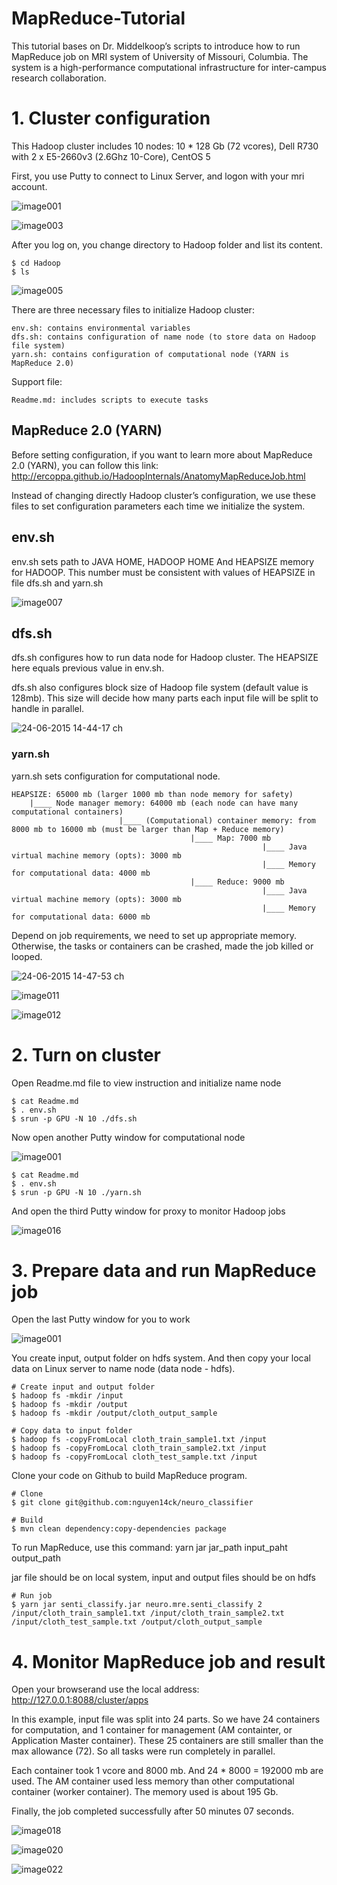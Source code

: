 # MapReduce-Tutorial

This tutorial bases on Dr. Middelkoop’s scripts to introduce how to run MapReduce job on MRI system of University of Missouri, Columbia. The system is a high-performance computational infrastructure for inter-campus research collaboration.


# 1. Cluster configuration
This Hadoop cluster includes 10 nodes:
	10 * 128 Gb (72 vcores), Dell R730 with  2 x E5-2660v3 (2.6Ghz 10-Core), CentOS 5

First, you use Putty to connect to Linux Server, and logon with your mri account.
 
 ![image001](https://cloud.githubusercontent.com/assets/6707375/8341079/4790d988-1a88-11e5-95a8-fad5ab51a692.png)
 
 ![image003](https://cloud.githubusercontent.com/assets/6707375/8341114/8c823726-1a88-11e5-8f44-e21e72bb47ad.png)

After you log on, you change directory to Hadoop folder and list its content.

```Shell
$ cd Hadoop
$ ls
```
![image005](https://cloud.githubusercontent.com/assets/6707375/8341115/8c82de88-1a88-11e5-8810-93737f6ffc55.png)

There are three necessary files to initialize Hadoop cluster:

	env.sh: contains environmental variables
	dfs.sh: contains configuration of name node (to store data on Hadoop file system)
	yarn.sh: contains configuration of computational node (YARN is MapReduce 2.0)
	
Support file:

	Readme.md: includes scripts to execute tasks
	
## MapReduce 2.0 (YARN)
Before setting configuration, if you want to learn more about MapReduce 2.0 (YARN), you can follow this link:
	http://ercoppa.github.io/HadoopInternals/AnatomyMapReduceJob.html

Instead of changing directly Hadoop cluster’s configuration, we use these files to set configuration parameters each time we initialize the system.

## env.sh
env.sh sets path to JAVA HOME, HADOOP HOME
And HEAPSIZE memory for HADOOP. This number must be consistent with values of HEAPSIZE in file dfs.sh and yarn.sh

![image007](https://cloud.githubusercontent.com/assets/6707375/8341119/8cba3c20-1a88-11e5-8594-d15f439425d6.png)

 
## dfs.sh
dfs.sh configures how to run data node for Hadoop cluster.
The HEAPSIZE here equals previous value in env.sh.

dfs.sh also configures block size of Hadoop file system (default value is 128mb). This size will decide how many parts each input file will be split to handle in parallel.
 
![24-06-2015 14-44-17 ch](https://cloud.githubusercontent.com/assets/6707375/8342049/064c969a-1a8f-11e5-909c-7d8df4ca3fb4.png)
 

### yarn.sh
yarn.sh sets configuration for computational node.
```
HEAPSIZE: 65000 mb (larger 1000 mb than node memory for safety)
	|____ Node manager memory: 64000 mb (each node can have many computational containers)
                        |____ (Computational) container memory: from 8000 mb to 16000 mb (must be larger than Map + Reduce memory)
                                        |____ Map: 7000 mb
                                              	        |____ Java virtual machine memory (opts): 3000 mb
                                                        |____ Memory for computational data: 4000 mb
                                        |____ Reduce: 9000 mb
                                                        |____ Java virtual machine memory (opts): 3000 mb
                                                        |____ Memory for computational data: 6000 mb 

 ```
Depend on job requirements, we need to set up appropriate memory. Otherwise, the tasks or containers can be crashed, made the job killed or looped.
 
![24-06-2015 14-47-53 ch](https://cloud.githubusercontent.com/assets/6707375/8342596/e5319e0c-1a92-11e5-8e3b-d1d2bd8a12fa.png)
 
![image011](https://cloud.githubusercontent.com/assets/6707375/8341116/8c9eee66-1a88-11e5-903a-d93d548d6d9a.png)

![image012](https://cloud.githubusercontent.com/assets/6707375/8341117/8c9f38c6-1a88-11e5-80e1-a1dcb0ed642d.png)

 
 
# 2. Turn on cluster
 
Open Readme.md file to view instruction and initialize name node

```Shell
$ cat Readme.md
$ . env.sh
$ srun -p GPU -N 10 ./dfs.sh
```

Now open another Putty window for computational node

 ![image001](https://cloud.githubusercontent.com/assets/6707375/8341079/4790d988-1a88-11e5-95a8-fad5ab51a692.png)

```Shell
$ cat Readme.md
$ . env.sh
$ srun -p GPU -N 10 ./yarn.sh
```
 
And open the third Putty window for proxy to monitor Hadoop jobs

![image016](https://cloud.githubusercontent.com/assets/6707375/8341124/8cd5355c-1a88-11e5-89c3-685fda13a6fb.png)
 


# 3. Prepare data and run MapReduce job

Open the last Putty window for you to work

 ![image001](https://cloud.githubusercontent.com/assets/6707375/8341079/4790d988-1a88-11e5-95a8-fad5ab51a692.png)
 
You create input, output folder on hdfs system. And then copy your local data on Linux server to name node (data node - hdfs).

```Shell
# Create input and output folder
$ hadoop fs -mkdir /input
$ hadoop fs -mkdir /output
$ hadoop fs -mkdir /output/cloth_output_sample

# Copy data to input folder
$ hadoop fs -copyFromLocal cloth_train_sample1.txt /input
$ hadoop fs -copyFromLocal cloth_train_sample2.txt /input
$ hadoop fs -copyFromLocal cloth_test_sample.txt /input

```

Clone your code on Github to build MapReduce program.

```Shelll
# Clone
$ git clone git@github.com:nguyen14ck/neuro_classifier

# Build
$ mvn clean dependency:copy-dependencies package
```

To run MapReduce, use this command: yarn  jar  jar_path  input_paht  output_path

jar file should be on local system, input and output files should be on hdfs

```Shell
# Run job
$ yarn jar senti_classify.jar neuro.mre.senti_classify 2 /input/cloth_train_sample1.txt /input/cloth_train_sample2.txt /input/cloth_test_sample.txt /output/cloth_output_sample
```


# 4. Monitor MapReduce job and result
Open your browserand use the local address:
http://127.0.0.1:8088/cluster/apps

In this example, input file was split into 24 parts. So we have 24 containers for computation, and 1 container for management (AM containter, or Application Master container). These 25 containers are still smaller than the max allowance (72). So all tasks were run completely in parallel.

Each container took 1 vcore and 8000 mb. And 24 * 8000 = 192000 mb are used.
The AM container used less memory than other computational container (worker container). The memory used is about 195 Gb.

Finally, the job completed successfully after 50 minutes 07 seconds.

![image018](https://cloud.githubusercontent.com/assets/6707375/8341125/8cd6d010-1a88-11e5-863a-041295fecec9.png)

![image020](https://cloud.githubusercontent.com/assets/6707375/8341126/8cd823ca-1a88-11e5-9ce7-7fd827bbc3e7.png)

![image022](https://cloud.githubusercontent.com/assets/6707375/8341127/8cdcc5a6-1a88-11e5-8333-d5cb73600cd1.png)

 

 

